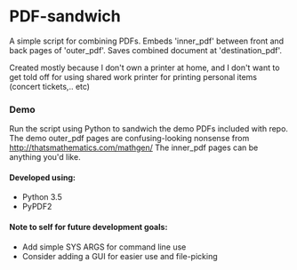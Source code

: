 # PDF-sandwich

A simple script for combining PDFs. 
Embeds 'inner_pdf' between front and back pages of 'outer_pdf'.
Saves combined document at 'destination_pdf'. 

Created mostly because I don't own a printer at home,
and I don't want to get told off for using shared work printer
for printing personal items (concert tickets,.. etc)

### Demo
Run the script using Python to sandwich the demo PDFs included with repo.
The demo outer_pdf pages are confusing-looking nonsense from http://thatsmathematics.com/mathgen/
The inner_pdf pages can be anything you'd like.

#### Developed using:
- Python 3.5
- PyPDF2

#### Note to self for future development goals:
- Add simple SYS ARGS for command line use
- Consider adding a GUI for easier use and file-picking
